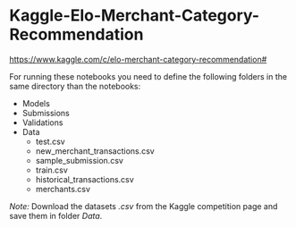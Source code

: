 # Kaggle-Elo-Merchant-Category-Recommendation

https://www.kaggle.com/c/elo-merchant-category-recommendation#

For running these notebooks you need to define the following folders in the same directory than the notebooks:
- Models
- Submissions
- Validations
- Data
  - test.csv
  - new_merchant_transactions.csv
  - sample_submission.csv
  - train.csv
  - historical_transactions.csv
  - merchants.csv

*Note:* Download the datasets *.csv* from the Kaggle competition page and save them in folder *Data*.


